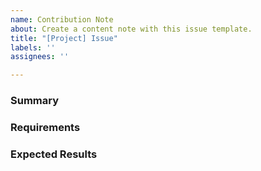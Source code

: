```yaml
---
name: Contribution Note
about: Create a content note with this issue template.
title: "[Project] Issue"
labels: ''
assignees: ''

---
```


### Summary

### Requirements

### Expected Results
